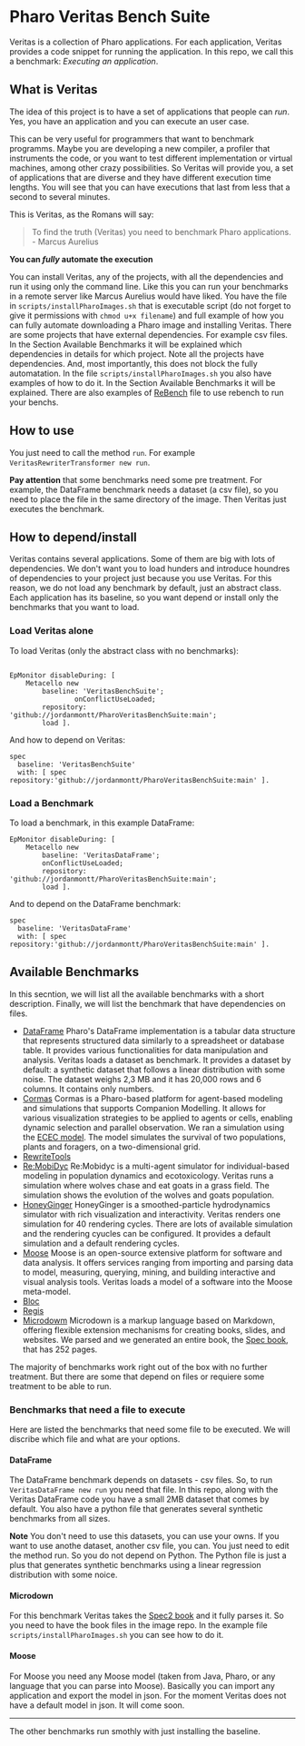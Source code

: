 # Pharo Veritas Bench Suite

Veritas is a collection of Pharo applications. For each application, Veritas provides a code snippet for running the application. In this repo, we call this a benchmark: *Executing an application*.

## What is Veritas

The idea of this project is to have a set of applications that people can *run*. Yes, you have an application and you can execute an user case. 

This can be very useful for programmers that want to benchmark programms. Maybe you are developing a new compiler, a profiler that instruments the code, or you want to test different implementation or virtual machines, among other crazy possibilities. So Veritas will provide you, a set of applications that are diverse and they have different execution time lengths. You will see that you can have executions that last from less that a second to several minutes.

This is Veritas, as the Romans will say:

> To find the truth (Veritas) you need to benchmark Pharo applications. - Marcus Aurelius 

**You can *fully* automate the execution**
 
You can install Veritas, any of the projects, with all the dependencies and run it using only the command line. Like this you can run your benchmarks in a remote server like Marcus Aurelius would have liked.
You have the file in `scripts/installPharoImages.sh` that is executable  script (do not forget to give it permissions with `chmod u+x filename`) and full example of how you can fully automate downloading a Pharo image and installing Veritas.
There are some projects that have external dependencies. For example csv files. In the Section Available Benchmarks it will be explained which dependencies in details for which project. Note all the projects have dependencies. And, most importantly, this does not block the fully automatation.
In the file `scripts/installPharoImages.sh` you also have examples of how to do it. In the Section Available Benchmarks it will be explained.
There are also examples of [ReBench](github.com/smarr/ReBench) file to use rebench to run your benchs.

## How to use

You just need to call the method `run`. For example `VeritasRewriterTransformer new run`.

**Pay attention** that some benchmarks need some pre treatment. For example, the DataFrame benchmark needs a dataset (a csv file), so you need to place the file in the same directory of the image. Then Veritas just executes the benchmark.

## How to depend/install

Veritas contains several applications. Some of them are big with lots of dependencies. We don't want you to load hunders and introduce houndres of dependencies to your project just because you use Veritas. For this reason, we do not load any benchmark by default, just an abstract class. Each application has its baseline, so you want depend or install only the benchmarks that you want to load.

### Load Veritas alone

To load Veritas (only the abstract class with no benchmarks):

```st

EpMonitor disableDuring: [
    Metacello new
        baseline: 'VeritasBenchSuite';
                onConflictUseLoaded;
        repository: 'github://jordanmontt/PharoVeritasBenchSuite:main';
        load ].
```

And how to depend on Veritas:

```st
spec
  baseline: 'VeritasBenchSuite'
  with: [ spec repository:'github://jordanmontt/PharoVeritasBenchSuite:main' ].
```

### Load a Benchmark

To load a benchmark, in this example DataFrame:


```st
EpMonitor disableDuring: [
    Metacello new
        baseline: 'VeritasDataFrame';
		onConflictUseLoaded;
        repository: 'github://jordanmontt/PharoVeritasBenchSuite:main';
        load ].
```

And to depend on the DataFrame benchmark:

```st
spec
  baseline: 'VeritasDataFrame'
  with: [ spec repository:'github://jordanmontt/PharoVeritasBenchSuite:main' ].
```

## Available Benchmarks

In this secntion, we will list all the available benchmarks with a short description. Finally, we will list the benchmark that have dependencies on files.

- [DataFrame](https://github.com/PolyMathOrg/DataFrame)
Pharo's DataFrame implementation is a tabular data structure that represents structured data similarly to a spreadsheet or database table. It provides various functionalities for data manipulation and analysis. Veritas loads a dataset as benchmark. It provides a dataset by default: a synthetic dataset that follows a linear distribution with some noise. The dataset weighs 2,3 MB and it has 20,000 rows and 6 columns. It contains only numbers.
- [Cormas](https://github.com/cormas/cormas)
Cormas is a Pharo-based platform for agent-based modeling and simulations that supports Companion Modelling. It allows for various visualization strategies to be applied to agents or cells, enabling dynamic selection and parallel observation. We ran a simulation using the [ECEC model](github.com/cormas/ecec-model). The model simulates the survival of two populations, plants and foragers, on a two-dimensional grid.
- [RewriteTools](https://github.com/jordanmontt/RewriteToolsSet)
- [Re:MobiDyc](https://github.com/ReMobidyc/ReMobidyc)
Re:Mobidyc is a multi-agent simulator for individual-based modeling in population dynamics and ecotoxicology. Veritas runs a simulation where wolves chase and eat goats in a grass field. The simulation shows the evolution of the wolves and goats population.
- [HoneyGinger](https://github.com/tomooda/HoneyGinger/)
HoneyGinger is a smoothed-particle hydrodynamics simulator with rich visualization and interactivity. Veritas renders one simulation for 40 rendering cycles. There are lots of available simulation and the rendering cyucles can be configured. It provides a default simulation and a default rendering cycles.
- [Moose](https://github.com/moosetechnology/Moose)
Moose is an open-source extensive platform for software and data analysis. It offers services ranging from importing and parsing data to model, measuring, querying, mining, and building interactive and visual analysis tools. Veritas loads a model of a software into the Moose meta-model.
- [Bloc](https://github.com/pharo-graphics/Bloc)
- [Regis](https://github.com/ESUG/Regis)
- [Microdowm](https://github.com/pillar-markup/Microdown)
Microdown is a markup language based on Markdown, offering flexible extension mechanisms for creating books, slides, and websites. We parsed and we generated an entire book, the [Spec book](github.com/SquareBracketAssociates/BuildingApplicationWithSpec2), that has 252 pages.

The majority of benchmarks work right out of the box with no further treatment. But there are some that depend on files or requiere some treatment to be able to run.

### Benchmarks that need a file to execute

Here are listed the benchmarks that need some file to be executed. We will discribe which file and what are your options.

#### DataFrame

The DataFrame benchmark depends on datasets - csv files. So, to run `VeritasDataFrame new run` you need that file.
In this repo, along with the Veritas DataFrame code you have a small 2MB dataset that comes by default. You also have a python file that generates several synthetic benchmarks from all sizes.

**Note** You don't need to use this datasets, you can use your owns. If you want to use anothe dataset, another csv file, you can. You just need to edit the method run. So you do not depend on Python. The Python file is just a plus that generates synthetic benchmarks using a linear regression distribution with some noice.

#### Microdown

For this benchmark Veritas takes the [Spec2 book](https://github.com/SquareBracketAssociates/BuildingApplicationWithSpec2/) and it fully parses it. So you need to have the book files in the image repo. In the example file  `scripts/installPharoImages.sh` you can see how to do it.

#### Moose

For Moose you need any Moose model (taken from Java, Pharo, or any language that you can parse into Moose). Basically you can import any application and export the model in json. For the moment Veritas does not have a default model in json. It will come soon.

***

The other benchmarks run smothly with just installing the baseline.
